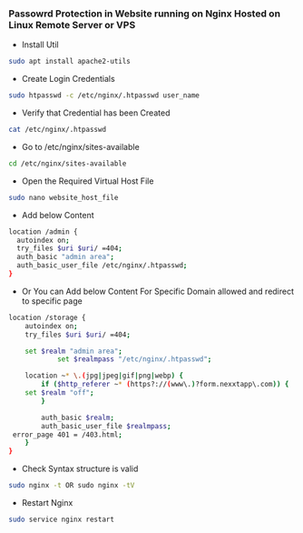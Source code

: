 ### Passowrd Protection in Website running on Nginx Hosted on Linux Remote Server or VPS

- Install Util
```sh
sudo apt install apache2-utils
```
- Create Login Credentials
```sh
sudo htpasswd -c /etc/nginx/.htpasswd user_name
```
- Verify that Credential has been Created
```sh
cat /etc/nginx/.htpasswd
```
- Go to /etc/nginx/sites-available
```sh
cd /etc/nginx/sites-available
```
- Open the Required Virtual Host File
```sh
sudo nano website_host_file
```
- Add below Content
```sh
location /admin {
  autoindex on;
  try_files $uri $uri/ =404;
  auth_basic "admin area";
  auth_basic_user_file /etc/nginx/.htpasswd;
}
```
- Or You can Add below Content For Specific Domain allowed and redirect to specific page
```sh
location /storage {
    autoindex on;
    try_files $uri $uri/ =404;

    set $realm "admin area";
            set $realmpass "/etc/nginx/.htpasswd";

    location ~* \.(jpg|jpeg|gif|png|webp) {
        if ($http_referer ~* (https?://(www\.)?form.nexxtapp\.com)) {
    set $realm "off";
        }

        auth_basic $realm;
        auth_basic_user_file $realmpass;
 error_page 401 = /403.html;
    }
}
```
- Check Syntax structure is valid
```sh
sudo nginx -t OR sudo nginx -tV
```
- Restart Nginx
```sh
sudo service nginx restart
```
